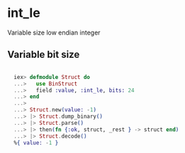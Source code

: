 # int_le

Variable size low endian integer

## Variable bit size

```elixir

  iex> defmodule Struct do
  ...>   use BinStruct
  ...>   field :value, :int_le, bits: 24
  ...> end
  ...>
  ...> Struct.new(value: -1)
  ...> |> Struct.dump_binary()
  ...> |> Struct.parse()
  ...> |> then(fn {:ok, struct, _rest } -> struct end)
  ...> |> Struct.decode()
  %{ value: -1 }

```
